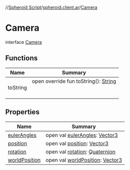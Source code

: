 //[Spheroid Script](../../index.md)/[spheroid.client.ar](../index.md)/[Camera](index.md)



# Camera  
 interface [Camera](index.md)   


## Functions  
  
|  Name|  Summary| 
|---|---|
| toString| open override fun toString(): [String](../../spheroid/-string/index.md)  <br><br><br>


## Properties  
  
|  Name|  Summary| 
|---|---|
| [eulerAngles](index.md#spheroid.client.ar/Camera/eulerAngles/#/PointingToDeclaration/)|  open val [eulerAngles](index.md#spheroid.client.ar/Camera/eulerAngles/#/PointingToDeclaration/): [Vector3](../../spheroid/-vector3/index.md)   <br>
| [position](index.md#spheroid.client.ar/Camera/position/#/PointingToDeclaration/)|  open val [position](index.md#spheroid.client.ar/Camera/position/#/PointingToDeclaration/): [Vector3](../../spheroid/-vector3/index.md)   <br>
| [rotation](index.md#spheroid.client.ar/Camera/rotation/#/PointingToDeclaration/)|  open val [rotation](index.md#spheroid.client.ar/Camera/rotation/#/PointingToDeclaration/): [Quaternion](../../spheroid/-quaternion/index.md)   <br>
| [worldPosition](index.md#spheroid.client.ar/Camera/worldPosition/#/PointingToDeclaration/)|  open val [worldPosition](index.md#spheroid.client.ar/Camera/worldPosition/#/PointingToDeclaration/): [Vector3](../../spheroid/-vector3/index.md)   <br>

